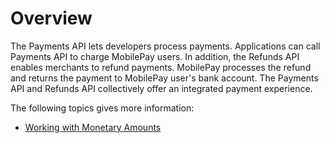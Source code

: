 # Overview

The Payments API lets developers process payments. Applications can call Payments API to charge MobilePay users. In addition, the Refunds API enables merchants to refund payments. MobilePay processes the refund and returns the payment to MobilePay user's bank account. The Payments API and Refunds API collectively offer an integrated payment experience.

The following topics gives more information:

- [Working with Monetary Amounts](/docs/build-basics#working-with-monetary-amounts)
